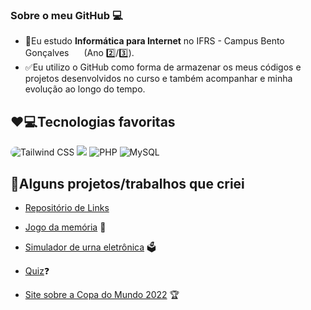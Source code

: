 ### Sobre o meu GitHub 💻

 - 📖Eu estudo **Informática para Internet** no IFRS - Campus Bento Gonçalves <img style="height:1rem" src="https://ifrs.edu.br/bento/wp-content/themes/ifrs-portal-theme/favicons/android-chrome-192x192.png"/> (Ano 2️⃣/3️⃣).
 - ✅Eu utilizo o GitHub como forma de armazenar os meus códigos e projetos desenvolvidos no curso e também acompanhar e minha evolução ao longo do tempo.

## ❤️💻Tecnologias favoritas
<div>
  <img style="border-radius:1rem;" alt="Tailwind CSS" src="https://img.shields.io/badge/Tailwind_CSS-38B2AC?style=for-the-badge&logo=tailwind-css&logoColor=white">
  <img lt="Javascript" src="https://camo.githubusercontent.com/9d07c04bdd98c662d5df9d4e1cc1de8446ffeaebca330feb161f1fb8e1188204/68747470733a2f2f696d672e736869656c64732e696f2f62616467652f4a6176615363726970742d4637444631453f7374796c653d666f722d7468652d6261646765266c6f676f3d6a617661736372697074266c6f676f436f6c6f723d626c61636b">
  <img alt="PHP" src="https://img.shields.io/badge/PHP-777BB4?style=for-the-badge&logo=php&logoColor=white&borderRadius">
  <img alt="MySQL" src="https://img.shields.io/badge/MySQL-00758F?style=for-the-badge&logo=mysql&logoColor=white&borderRadius">
</div>
 
## 🧠Alguns projetos/trabalhos que criei
-  [Repositório de Links](https://github.com/LucasAntunes06/pw2/tree/main/semestre_2/08%20-%20Agosto/trabalho_3)
  
- [Jogo da memória](https://lucasantunes06.github.io/jogo-da-memoria) 🧠
     
- [Simulador de urna eletrônica](https://github.com/LucasAntunes06/Urna-Eletronica) 🗳️
    
 - [Quiz](https://github.com/LucasAntunes06/php/tree/main/Aulas/Dezembro/Trabalho%20Quiz)❓
    
 - [Site sobre a Copa do Mundo 2022](https://lucasantunes06.github.io/site-da-copa-2022) 🏆
